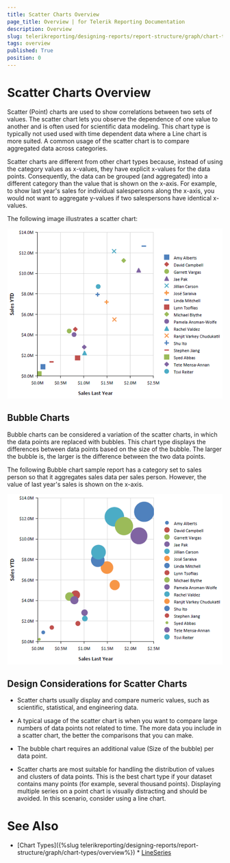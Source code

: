 ```yaml
---
title: Scatter Charts Overview
page_title: Overview | for Telerik Reporting Documentation
description: Overview
slug: telerikreporting/designing-reports/report-structure/graph/chart-types/scatter-charts/overview
tags: overview
published: True
position: 0
---
```


# Scatter Charts Overview



Scatter (Point) charts are used to show correlations between two sets of values. The scatter chart lets you observe the dependence           of one value to another and is often used for scientific data modeling. This chart type is typically not used used with time dependent            data where a Line chart is more suited. A common usage of the scatter chart is to compare aggregated data across categories.       

Scatter charts are different from other chart types because, instead of using the category values as x-values,            they have explicit x-values for the data points. Consequently, the data can be grouped (and aggregated) into a different category            than the value that is shown on the x-axis. For example, to show last year's sales for individual salespersons along the x-axis,            you would not want to aggregate y-values if two salespersons have identical x-values.       

The following image illustrates a scatter chart:         

  ![scatter-chart](images/Graph/scatter-chart.png)

## Bubble Charts

Bubble charts can be considered a variation of the scatter charts, in which the data points are replaced with bubbles.                        This chart type displays the differences between data points based on the size of                       the bubble. The larger the bubble is, the larger is the difference between the two data points.                   

The following Bubble chart sample report has a category set to sales person so that it aggregates sales                        data per sales person. However, the value of last year's sales is shown on the x-axis.                     

  ![bubble-chart](images/Graph/bubble-chart.png)

## Design Considerations for Scatter Charts

* Scatter charts usually display and compare numeric values, such as scientific, statistical, and engineering data.

* A typical usage of the scatter chart is when you want to compare large numbers of data points not related to time. The more                data you include in a scatter chart, the better the comparisons that you can make.

* The bubble chart requires an additional value (Size of the bubble) per data point. 

* Scatter charts are most suitable for handling the distribution of values and clusters of data points. This is the best                chart type if your dataset contains many points (for example, several thousand points). Displaying multiple series on a point                chart is visually distracting and should be avoided. In this scenario, consider using a line chart.

# See Also

 * [Chart Types]({%slug telerikreporting/designing-reports/report-structure/graph/chart-types/overview%}) * [LineSeries](/reporting/api/Telerik.Reporting.LineSeries) 

